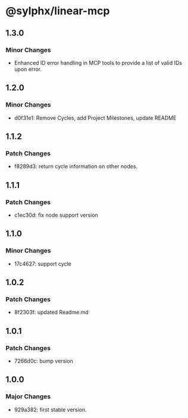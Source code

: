 # @sylphx/linear-mcp

## 1.3.0

### Minor Changes

- Enhanced ID error handling in MCP tools to provide a list of valid IDs upon error.

## 1.2.0

### Minor Changes

- d0f31e1: Remove Cycles, add Project Milestones, update README

## 1.1.2

### Patch Changes

- f8289d3: return cycle information on other nodes.

## 1.1.1

### Patch Changes

- c1ec30d: fix node support version

## 1.1.0

### Minor Changes

- 17c4627: support cycle

## 1.0.2

### Patch Changes

- 8f2303f: updated Readme.md

## 1.0.1

### Patch Changes

- 7266d0c: bump version

## 1.0.0

### Major Changes

- 929a382: first stable version.
